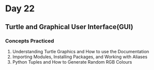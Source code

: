 # Day 22
## Turtle and Graphical User Interface(GUI)
### Concepts Practiced
1. Understanding Turtle Graphics and How to use the Documentation
2. Importing Modules, Installing Packages, and Working with Aliases
3. Python Tuples and How to Generate Random RGB Colours
